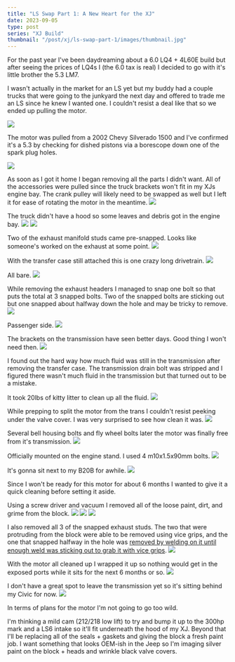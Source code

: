 ```yaml
---
title: "LS Swap Part 1: A New Heart for the XJ"
date: 2023-09-05
type: post
series: "XJ Build"
thumbnail: "/post/xj/ls-swap-part-1/images/thumbnail.jpg"
---
```


For the past year I've been daydreaming about a 6.0 LQ4 + 4L60E build but after seeing the prices of LQ4s I (the 6.0 tax is real) I decided to go with it's little brother the 5.3 LM7.

I wasn't actually in the market for an LS yet but my buddy had a couple trucks that were going to the junkyard the next day and offered to trade me an LS since he knew I wanted one. I couldn't resist a deal like that so we ended up pulling the motor.

![](images/1.jpg)

The motor was pulled from a 2002 Chevy Silverado 1500 and I've confirmed it's a 5.3 by checking for dished pistons via a borescope down one of the spark plug holes.

![](images/2.jpg)

As soon as I got it home I began removing all the parts I didn't want. All of the accessories were pulled since the truck brackets won't fit in my XJs engine bay. The crank pulley will likely need to be swapped as well but I left it for ease of rotating the motor in the meantime.
![](images/3.jpg)

The truck didn't have a hood so some leaves and debris got in the engine bay.
![](images/4.jpg)
![](images/5.jpg)

Two of the exhaust manifold studs came pre-snapped. Looks like someone's worked on the exhaust at some point.
![](images/7.jpg)

With the transfer case still attached this is one crazy long drivetrain.
![](images/8.jpg)

All bare.
![](images/9.jpg)

While removing the exhaust headers I managed to snap one bolt so that puts the total at 3 snapped bolts. Two of the snapped bolts are sticking out but one snapped about halfway down the hole and may be tricky to remove.
![](images/10.jpg)

Passenger side.
![](images/11.jpg)

The brackets on the transmission have seen better days. Good thing I won't need then.
![](images/12.jpg)

I found out the hard way how much fluid was still in the transmission after removing the transfer case. The transmission drain bolt was stripped and I figured there wasn't much fluid in the transmission but that turned out to be a mistake.

It took 20lbs of kitty litter to clean up all the fluid.
![](images/14.jpg)

While prepping to split the motor from the trans I couldn't resist peeking under the valve cover. I was very surprised to see how clean it was.
![](images/15.jpg)

Several bell housing bolts and fly wheel bolts later the motor was finally free from it's transmission.
![](images/16.jpg)

Officially mounted on the engine stand. I used 4 m10x1.5x90mm bolts.
![](images/17.jpg)

It's gonna sit next to my B20B for awhile.
![](images/18.jpg)

Since I won't be ready for this motor for about 6 months I wanted to give it a quick cleaning before setting it aside.

Using a screw driver and vacuum I removed all of the loose paint, dirt, and grime from the block.
![](images/19.jpg)
![](images/20.jpg)
![](images/21.jpg)

I also removed all 3 of the snapped exhaust studs. The two that were protruding from the block were able to be removed using vice grips, and the one that snapped halfway in the hole was [removed by welding on it until enough weld was sticking out to grab it with vice grips](https://www.youtube.com/watch?v=1bZyw3OSIgk).
![](images/22.jpg)

With the motor all cleaned up I wrapped it up so nothing would get in the exposed ports while it sits for the next 6 months or so.
![](images/25.jpg)

I don't have a great spot to leave the transmission yet so it's sitting behind my Civic for now.
![](images/26.jpg)

In terms of plans for the motor I'm not going to go too wild.

I'm thinking a mild cam (212/218 low lift) to try and bump it up to the 300hp mark and a LS6 intake so it'll fit underneath the hood of my XJ. Beyond that I'll be replacing all of the seals + gaskets and giving the block a fresh paint job. I want something that looks OEM-ish in the Jeep so I'm imaging silver paint on the block + heads and wrinkle black valve covers.
